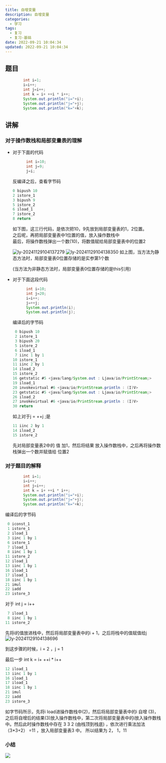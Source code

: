 ```yaml
---
title: 自增变量
description: 自增变量
categories:
  - 学习
tags:
  - 复习
  - 复习-基础
date: 2022-09-21 10:04:34
updated: 2022-09-21 10:04:34
---
```


## 题目

```java
		int i=1;
		i=i++;
		int j=i++;
		int k = i+ ++i * i++;
		System.out.println("i="+i);
		System.out.println("j="+j);
		System.out.println("k="+k);
```



## 讲解

### 对于操作数栈和局部变量表的理解

- 对于下面的代码

  ```java
  		int i=10;
  		int j=9;
  		j=i;
  ```

  反编译之后，查看字节码

  ```java
  0 bipush 10
  2 istore_1
  3 bipush 9
  5 istore_2
  6 iload_1
  7 istore_2
  8 return
  ```

  如下图，这三行代码，是依次把10，9先放到局部变量表的1，2位置。  
  之后呢，再把局部变量表中1位置的值，放入操作数栈中  
  最后，将操作数栈弹出一个数(10)，将数值赋给局部变量表中的位置2  

  ![ly-20241129104137279](attachments/img/ly-20241129104137279.png)
  ![ly-20241129104138350](attachments/img/ly-20241129104138350.png)
  如上图，当方法为静态方法时，局部变量表0位置存储的是实参第1个数
  
  (当方法为非静态方法时，局部变量表0位置存储的是this引用)
  
- 对于下面这段代码

  ```java
  		int i=10;
  		int j=20;
  		i=i++;
  		j=++j;
  		System.out.println(i);
  		System.out.println(j);
  ```

  编译后的字节码  

  ```java
   0 bipush 10
   2 istore_1
   3 bipush 20
   5 istore_2
   6 iload_1
   7 iinc 1 by 1
  10 istore_1
  11 iinc 2 by 1
  14 iload_2
  15 istore_2
  16 getstatic #5 <java/lang/System.out : Ljava/io/PrintStream;>
  19 iload_1
  20 invokevirtual #6 <java/io/PrintStream.println : (I)V>
  23 getstatic #5 <java/lang/System.out : Ljava/io/PrintStream;>
  26 iload_2
  27 invokevirtual #6 <java/io/PrintStream.println : (I)V>
  30 return
  ```

  如上对于j = ++j ;是  

  ```java
  11 iinc 2 by 1
  14 iload_2
  15 istore_2
  ```

  先对局部变量表2中的 值 加1，然后将结果 放入操作数栈中，之后再将操作数栈弹出一个数并赋值给 位置2

### 对于题目的解释

```java
		int i=1;
		i=i++;
		int j=i++;
		int k = i+ ++i * i++;
		System.out.println("i="+i);
		System.out.println("j="+j);
		System.out.println("k="+k);
```

编译后的字节码

```java
 0 iconst_1
 1 istore_1
 2 iload_1
 3 iinc 1 by 1
 6 istore_1
 7 iload_1
 8 iinc 1 by 1
11 istore_2
12 iload_1
13 iinc 1 by 1
16 iload_1
17 iload_1
18 iinc 1 by 1
21 imul
22 iadd
23 istore_3
```

对于 int j = i++ 

```java
 7 iload_1
 8 iinc 1 by 1
11 istore_2
```

先将i的值放进栈中，然后将局部变量表中的i + 1，之后将栈中的值赋值给j
![ly-20241129104138696](attachments/img/ly-20241129104138696.png)

到这步骤的时候，i = 2 ，j = 1 

最后一步   int k = i+ ++i * i++ 

```java
12 iload_1
13 iinc 1 by 1
16 iload_1
17 iload_1
18 iinc 1 by 1
21 imul
22 iadd
23 istore_3
```

如字节码所示，先将i load进操作数栈中(2)，然后将局部变量表中的i 自增 (3)，之后将自增后的结果(3)放入操作数栈中，第二次将局部变量表中的i放入操作数栈中。然后此时操作数栈中存在 3 3 2 (由栈顶到栈底) ，依次进行乘法加法 （3*3+2） =11 ，放入局部变量表3 中。
所以结果为 2， 1，11

### 小结

![](attachments/img/ly-20241129104139027.png)

​    